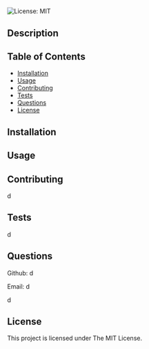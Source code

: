 # 

![License: MIT](https://img.shields.io/badge/License-MIT-yellow.svg)

## Description



## Table of Contents

- [Installation](#installation)
- [Usage](#usage)
- [Contributing](#contributing)
- [Tests](#tests)
- [Questions](#questions)
- [License](#license)

## Installation



## Usage



## Contributing

d

## Tests

d

## Questions

Github: d

Email: d

d
  
## License

This project is licensed under The MIT License.
  
